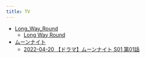```yaml
---
title: TV
---
```



- [Long_Way_Round](/n/n/c/TV/Long_Way_Round/index.md)
    - [Long Way Round](/d/2008/12/11/【TV】Long_Way_Round.md)
- [ムーンナイト](/n/n/c/TV/ムーンナイト/index.md)
    - [2022-04-20 【ドラマ】ムーンナイト S01 第01話](/d/2022/04/20/2022-04-20_【ドラマ】ムーンナイト_S01_第01話.md)




